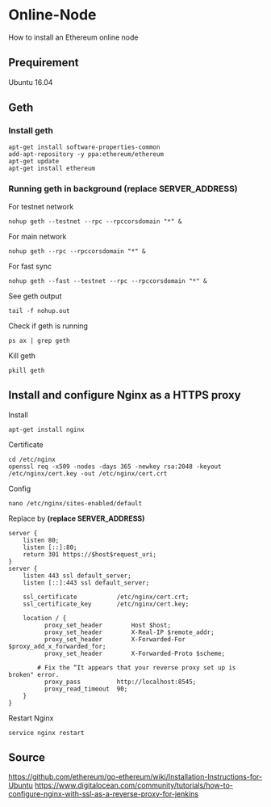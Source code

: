 # Online-Node
How to install an Ethereum online node

## Prequirement

Ubuntu 16.04

## Geth

### Install geth

```console
apt-get install software-properties-common
add-apt-repository -y ppa:ethereum/ethereum
apt-get update
apt-get install ethereum
```

### Running geth in background (replace SERVER_ADDRESS)

For testnet network

```console
nohup geth --testnet --rpc --rpccorsdomain "*" &
```

For main network

```console
nohup geth --rpc --rpccorsdomain "*" &
```

For fast sync

```console
nohup geth --fast --testnet --rpc --rpccorsdomain "*" &
```

See geth output

```console
tail -f nohup.out
```

Check if geth is running

```console
ps ax | grep geth
```

Kill geth

```console
pkill geth
```

## Install and configure Nginx as a HTTPS proxy

Install

```console
apt-get install nginx
```

Certificate

```console
cd /etc/nginx
openssl req -x509 -nodes -days 365 -newkey rsa:2048 -keyout /etc/nginx/cert.key -out /etc/nginx/cert.crt
```

Config

```console
nano /etc/nginx/sites-enabled/default
```

Replace by **(replace SERVER_ADDRESS)**
```
server {
	listen 80;
	listen [::]:80;
	return 301 https://$host$request_uri;
}
server {
	listen 443 ssl default_server;
	listen [::]:443 ssl default_server;
  
	ssl_certificate           /etc/nginx/cert.crt;
	ssl_certificate_key       /etc/nginx/cert.key;

	location / {
	      proxy_set_header        Host $host;
	      proxy_set_header        X-Real-IP $remote_addr;
	      proxy_set_header        X-Forwarded-For $proxy_add_x_forwarded_for;
	      proxy_set_header        X-Forwarded-Proto $scheme;

        # Fix the “It appears that your reverse proxy set up is broken" error.
	      proxy_pass          http://localhost:8545;
	      proxy_read_timeout  90;
	}
}
```

Restart Nginx

```console
service nginx restart
```

## Source

https://github.com/ethereum/go-ethereum/wiki/Installation-Instructions-for-Ubuntu
https://www.digitalocean.com/community/tutorials/how-to-configure-nginx-with-ssl-as-a-reverse-proxy-for-jenkins
